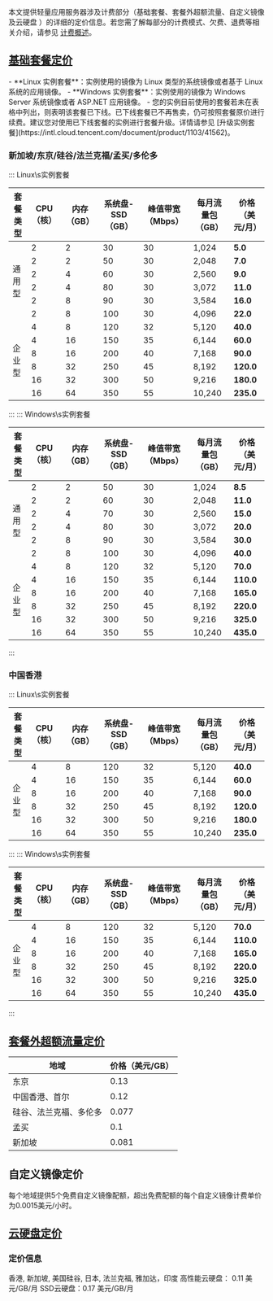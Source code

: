 本文提供轻量应用服务器涉及计费部分（基础套餐、套餐外超额流量、自定义镜像及云硬盘 ）的详细的定价信息。若您需了解每部分的计费模式、欠费、退费等相关介绍，请参见 [计费概述](https://intl.cloud.tencent.com/document/product/1103/41403)。


## [基础套餐定价](id:basisPriceDetail)
<dx-alert infotype="explain" title="">
- **Linux 实例套餐**：实例使用的镜像为 Linux 类型的系统镜像或者基于 Linux 系统的应用镜像。
- **Windows 实例套餐**：实例使用的镜像为 Windows Server 系统镜像或者 ASP.NET 应用镜像。
- 您的实例目前使用的套餐若未在表格中列出，则表明该套餐已下线。已下线套餐已不再售卖，仍可按照套餐原价进行续费。建议您对使用已下线套餐的实例进行套餐升级。详情请参见 [升级实例套餐](https://intl.cloud.tencent.com/document/product/1103/41562)。
</dx-alert>

### 新加坡/东京/硅谷/法兰克福/孟买/多伦多

<dx-tabs>
::: Linux\s实例套餐
<table>
<thead>
<tr>
<th>套餐类型</th><th>CPU（核）</th><th>内存（GB）</th><th>系统盘-SSD（GB）</th><th>峰值带宽（Mbps）</th>
<th>每月流量包（GB）</th><th>价格（美元/月）</th>
</tr>
</thead>
<tbody>
<tr>
<tr>
<tr>
<td rowspan=6>通用型</td>	
<td>2</td><td>2</td><td>30</td><td>30</td><td>1,024</td><td><strong>5.0</strong></td>
</tr>
<tr>
<td>2</td><td>2</td><td>50</td><td>30</td><td>2,048</td><td><strong>7.0</strong></td>
</tr>
<td>2</td><td>4</td><td>60</td><td>30</td><td>2,560</td><td><strong>9.0</strong></td>
</tr>
<tr>
<td>2</td><td>4</td><td>80</td><td>30</td><td>3,072</td><td><strong>11.0</strong></td>
</tr>
<tr>
<td>2</td><td>8</td><td>90</td><td>30</td><td>3,584</td><td><strong>16.0</strong></td>
</tr>
<tr>
<td>2</td><td>8</td><td>100</td><td>30</td><td>4,096</td><td><strong>22.0</strong></td>
</tr>
<td rowspan=6>企业型</td>	
<td>4</td><td>8</td><td>120</td><td>32</td><td>5,120</td><td><strong>40.0</strong></td>
</tr>
<tr>
<td>4</td><td>16</td><td>150</td><td>35</td><td>6,144</td><td><strong>60.0</strong></td>
</tr>
<td>8</td><td>16</td><td>200</td><td>40</td><td>7,168</td><td><strong>90.0</strong></td>
</tr>
<tr>
<td>8</td><td>32</td><td>250</td><td>45</td><td>8,192</td><td><strong>120.0</strong></td>
</tr>
<tr>
<td>16</td><td>32</td><td>300</td><td>50</td><td>9,216</td><td><strong>180.0</strong></td>
</tr>
<tr>
<td>16</td><td>64</td><td>350</td><td>55</td><td>10,240</td><td><strong>235.0</strong></td>
</tr>	
</tbody></table>
:::
::: Windows\s实例套餐
<table>
<thead>
<tr>
<th>套餐类型</th><th>CPU（核）</th><th>内存（GB）</th><th>系统盘-SSD（GB）</th><th>峰值带宽（Mbps）</th>
<th>每月流量包（GB）</th><th>价格（美元/月）</th>
</tr>
</thead>
<tbody><tr>
<td rowspan=6>通用型</td>		
<td>2</td><td>2</td><td>50</td><td>30</td><td>1,024</td><td><strong>8.5</strong></td>
</tr>
<tr>
<td>2</td><td>2</td><td>60</td><td>30</td><td>2,048</td><td><strong>11.0</strong></td>
</tr>
<td>2</td><td>4</td><td>70</td><td>30</td><td>2,560</td><td><strong>15.0</strong></td>
</tr>
<tr>
<td>2</td><td>4</td><td>80</td><td>30</td><td>3,072</td><td><strong>20.0</strong></td>
</tr>
<tr>
<td>2</td><td>8</td><td>90</td><td>30</td><td>3,584</td><td><strong>30.0</strong></td>
</tr>
<tr>
<td>2</td><td>8</td><td>100</td><td>30</td><td>4,096</td><td><strong>40.0</strong></td>
</tr>
<td rowspan=6>企业型</td>	
<td>4</td><td>8</td><td>120</td><td>32</td><td>5,120</td><td><strong>70.0</strong></td>
</tr>
<tr>
<td>4</td><td>16</td><td>150</td><td>35</td><td>6,144</td><td><strong>110.0</strong></td>
</tr>
<td>8</td><td>16</td><td>200</td><td>40</td><td>7,168</td><td><strong>165.0</strong></td>
</tr>
<tr>
<td>8</td><td>32</td><td>250</td><td>45</td><td>8,192</td><td><strong>220.0</strong></td>
</tr>
<tr>
<td>16</td><td>32</td><td>300</td><td>50</td><td>9,216</td><td><strong>325.0</strong></td>
</tr>
<tr>
<td>16</td><td>64</td><td>350</td><td>55</td><td>10,240</td><td><strong>435.0</strong></td>
</tr>	
</tbody></table>
:::
</dx-tabs>

### 中国香港
<dx-tabs>
::: Linux\s实例套餐
<table>
<thead>
<tr>
<th>套餐类型</th><th>CPU（核）</th><th>内存（GB）</th><th>系统盘-SSD（GB）</th><th>峰值带宽（Mbps）</th>
<th>每月流量包（GB）</th><th>价格（美元/月）</th>
</tr>
</thead>
<tbody>
<tr>
<tr>
<tr>
<td rowspan=6>企业型</td>	
<td>4</td><td>8</td><td>120</td><td>32</td><td>5,120</td><td><strong>40.0</strong></td>
</tr>
<tr>
<td>4</td><td>16</td><td>150</td><td>35</td><td>6,144</td><td><strong>60.0</strong></td>
</tr>
<td>8</td><td>16</td><td>200</td><td>40</td><td>7,168</td><td><strong>90.0</strong></td>
</tr>
<tr>
<td>8</td><td>32</td><td>250</td><td>45</td><td>8,192</td><td><strong>120.0</strong></td>
</tr>
<tr>
<td>16</td><td>32</td><td>300</td><td>50</td><td>9,216</td><td><strong>180.0</strong></td>
</tr>
<tr>
<td>16</td><td>64</td><td>350</td><td>55</td><td>10,240</td><td><strong>235.0</strong></td>	
</tr>
</tbody></table>
:::
::: Windows\s实例套餐
<table>
<thead>
<tr>
<th>套餐类型</th><th>CPU（核）</th><th>内存（GB）</th><th>系统盘-SSD（GB）</th><th>峰值带宽（Mbps）</th>
<th>每月流量包（GB）</th><th>价格（美元/月）</th>
</tr>
</thead>
<tbody><tr>
<td rowspan=6>企业型</td>	
<td>4</td><td>8</td><td>120</td><td>32</td><td>5,120</td><td><strong>70.0</strong></td>
</tr>
<tr>
<td>4</td><td>16</td><td>150</td><td>35</td><td>6,144</td><td><strong>110.0</strong></td>
</tr>
<td>8</td><td>16</td><td>200</td><td>40</td><td>7,168</td><td><strong>165.0</strong></td>
</tr>
<tr>
<td>8</td><td>32</td><td>250</td><td>45</td><td>8,192</td><td><strong>220.0</strong></td>
</tr>
<tr>
<td>16</td><td>32</td><td>300</td><td>50</td><td>9,216</td><td><strong>325.0</strong></td>
</tr>
<tr>
<td>16</td><td>64</td><td>350</td><td>55</td><td>10,240</td><td><strong>435.0</strong></td>
</tr>
</tbody></table>
:::
</dx-tabs>

## [套餐外超额流量定价](id:OverRatedPrice)
| 地域 | 价格（美元/GB） |
|---------|---------|
| 东京 | 0.13 |
| 中国香港、首尔 | 	0.12 |
| 硅谷、法兰克福、多伦多 | 	0.077 |
| 孟买	 | 	0.1 |
| 新加坡	 | 	0.081 |



## 自定义镜像定价
每个地域提供5个免费自定义镜像配额，超出免费配额的每个自定义镜像计费单价为0.0015美元/小时。


## [云硬盘定价](id:cbsDetail)

### 定价信息

香港, 新加坡, 美国硅谷, 日本, 法兰克福, 雅加达，印度 
高性能云硬盘： 0.11 美元/GB/月
SSD云硬盘：0.17 美元/GB/月

